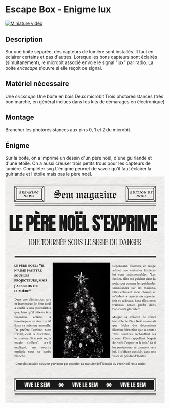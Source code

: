 # Escape Box - Enigme lux

[![Miniature vidéo](https://img.youtube.com/vi/2xihjn7eewY/0.jpg)](https://www.youtube.com/watch?v=2xihjn7eewY)

## Description
Sur une boite séparée, des capteurs de lumière sont installés. Il faut en éclairer certains et pas d'autres.
Lorsque les bons capteurs sont éclairés (simultanément), le microbit associé envoie le signal "lux" par radio.
La boite *ericscape* s'ouvre si elle reçoit ce signal.


## Matériel nécessaire
Une *ericscape*
Une boite en bois
Deux microbit
Trois photorésistances (très bon marché, en général inclues dans les kits de démarages en électronique)


## Montage
Brancher les photorésistances aux pins 0, 1 et 2 du microbit.

## Énigme

Sur la boite, on a imprimé un dessin d'un père noël, d'une guirlande et d'une étoile.
On a aussi creuser trois petits trous pour les capteurs de lumière.
Compléter svg
L'énigme permet de savoir qu'il faut éclairer la guirlande et l'étoile mais pas le père noël.
![Affiche de l'énigme](escapebox_2_lux_affiche.png)

